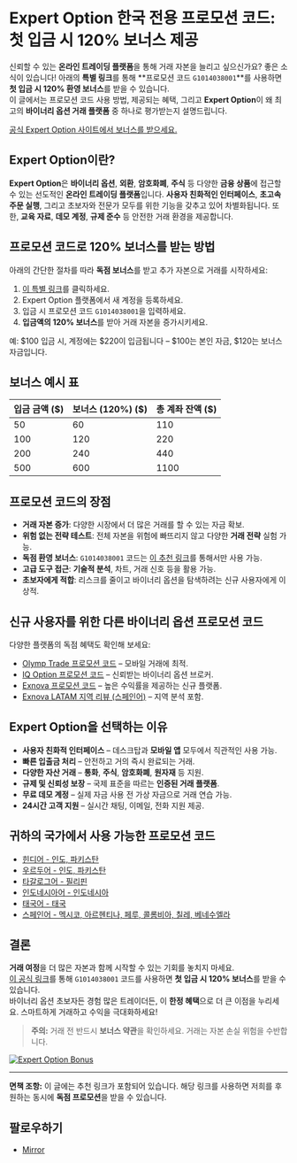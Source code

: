 # Expert Option 한국 전용 프로모션 코드: 첫 입금 시 120% 보너스 제공

신뢰할 수 있는 **온라인 트레이딩 플랫폼**을 통해 거래 자본을 늘리고 싶으신가요? 좋은 소식이 있습니다! 아래의 **특별 링크**를 통해 **프로모션 코드 `G1014038001`**를 사용하면 **첫 입금 시 120% 환영 보너스**를 받을 수 있습니다.  
이 글에서는 프로모션 코드 사용 방법, 제공되는 혜택, 그리고 **Expert Option**이 왜 최고의 **바이너리 옵션 거래 플랫폼** 중 하나로 평가받는지 설명드립니다.

[공식 Expert Option 사이트에서 보너스를 받으세요.](https://r.shortlify.com/?prefid=1014038001&brand=Bgjcgw)

## Expert Option이란?

**Expert Option**은 **바이너리 옵션**, **외환**, **암호화폐**, **주식** 등 다양한 **금융 상품**에 접근할 수 있는 선도적인 **온라인 트레이딩 플랫폼**입니다. **사용자 친화적인 인터페이스**, **초고속 주문 실행**, 그리고 초보자와 전문가 모두를 위한 기능을 갖추고 있어 차별화됩니다. 또한, **교육 자료**, **데모 계정**, **규제 준수** 등 안전한 거래 환경을 제공합니다.

## 프로모션 코드로 120% 보너스를 받는 방법

아래의 간단한 절차를 따라 **독점 보너스**를 받고 추가 자본으로 거래를 시작하세요:

1. [이 특별 링크](https://r.shortlify.com/?prefid=1014038001&brand=Bgjcgw)를 클릭하세요.
2. Expert Option 플랫폼에서 새 계정을 등록하세요.
3. 입금 시 프로모션 코드 `G1014038001`을 입력하세요.
4. **입금액의 120% 보너스**를 받아 거래 자본을 증가시키세요.

예: $100 입금 시, 계정에는 $220이 입금됩니다 – $100는 본인 자금, $120는 보너스 자금입니다.

## 보너스 예시 표

| 입금 금액 ($) | 보너스 (120%) ($) | 총 계좌 잔액 ($) |
|---------------|--------------------|------------------|
| 50            | 60                 | 110              |
| 100           | 120                | 220              |
| 200           | 240                | 440              |
| 500           | 600                | 1100             |

## 프로모션 코드의 장점

- **거래 자본 증가**: 다양한 시장에서 더 많은 거래를 할 수 있는 자금 확보.
- **위험 없는 전략 테스트**: 전체 자본을 위험에 빠뜨리지 않고 다양한 **거래 전략** 실험 가능.
- **독점 환영 보너스**: `G1014038001` 코드는 [이 추천 링크](https://r.shortlify.com/?prefid=1014038001&brand=Bgjcgw)를 통해서만 사용 가능.
- **고급 도구 접근**: **기술적 분석**, 차트, 거래 신호 등을 활용 가능.
- **초보자에게 적합**: 리스크를 줄이고 바이너리 옵션을 탐색하려는 신규 사용자에게 이상적.

## 신규 사용자를 위한 다른 바이너리 옵션 프로모션 코드

다양한 플랫폼의 독점 혜택도 확인해 보세요:

- [Olymp Trade 프로모션 코드](https://github.com/Analyst-Reviewer/olymotrade-promocode) – 모바일 거래에 최적.
- [IQ Option 프로모션 코드](https://github.com/Analyst-Reviewer/iq-option-promocode) – 신뢰받는 바이너리 옵션 브로커.
- [Exnova 프로모션 코드](https://github.com/Analyst-Reviewer/exnova-promo-code) – 높은 수익률을 제공하는 신규 플랫폼.
- [Exnova LATAM 지역 리뷰 (스페인어)](https://github.com/Analyst-Reviewer/Exnova-es-confiable) – 지역 분석 포함.

## Expert Option을 선택하는 이유

- **사용자 친화적 인터페이스** – 데스크탑과 **모바일 앱** 모두에서 직관적인 사용 가능.
- **빠른 입출금 처리** – 안전하고 거의 즉시 완료되는 거래.
- **다양한 자산 거래** – **통화**, **주식**, **암호화폐**, **원자재** 등 지원.
- **규제 및 신뢰성 보장** – 국제 표준을 따르는 **인증된 거래 플랫폼**.
- **무료 데모 계정** – 실제 자금 사용 전 가상 자금으로 거래 연습 가능.
- **24시간 고객 지원** – 실시간 채팅, 이메일, 전화 지원 제공.

## 귀하의 국가에서 사용 가능한 프로모션 코드
- [힌디어 - 인도, 파키스탄](https://github.com/Analyst-Reviewer/Expert-Option-Code-Hindi)
- [우르두어 - 인도, 파키스탄](https://github.com/Analyst-Reviewer/Expert-Option-code-urdu)
- [타갈로그어 - 필리핀](https://github.com/Analyst-Reviewer/Expert-Option-Code-Tagal)
- [인도네시아어 - 인도네시아](https://github.com/Analyst-Reviewer/Expert-Option-Code-Indonesia)
- [태국어 - 태국](https://github.com/Analyst-Reviewer/Expert-Option-Code-Thai)
- [스페인어 - 멕시코, 아르헨티나, 페루, 콜롬비아, 칠레, 베네수엘라](https://github.com/Analyst-Reviewer/Expert-Option-Code-spanish)

## 결론

**거래 여정**을 더 많은 자본과 함께 시작할 수 있는 기회를 놓치지 마세요.  
[이 공식 링크](https://r.shortlify.com/?prefid=1014038001&brand=Bgjcgw)를 통해 `G1014038001` 코드를 사용하면 **첫 입금 시 120% 보너스**를 받을 수 있습니다.  
바이너리 옵션 초보자든 경험 많은 트레이더든, 이 **한정 혜택**으로 더 큰 이점을 누리세요. 스마트하게 거래하고 수익을 극대화하세요!

> **주의:** 거래 전 반드시 **보너스 약관**을 확인하세요. 거래는 자본 손실 위험을 수반합니다.

[![Expert Option Bonus](https://cdn.getprofit.com/b/184.jpg)](https://r.shortlify.com/?prefid=1014038001)

---

**면책 조항:** 이 글에는 추천 링크가 포함되어 있습니다. 해당 링크를 사용하면 저희를 후원하는 동시에 **독점 프로모션**을 받을 수 있습니다.

## 팔로우하기

- [Mirror](https://mirror.xyz/0x80FCCE629e74dD107DE0a4050158385571b0667f)
